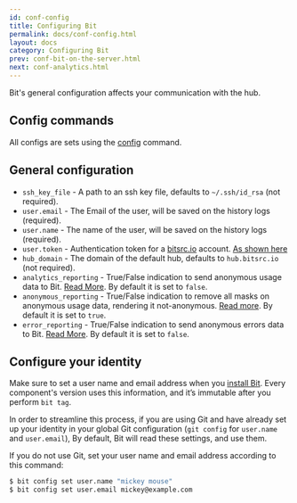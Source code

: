 ```yaml
---
id: conf-config
title: Configuring Bit
permalink: docs/conf-config.html
layout: docs
category: Configuring Bit
prev: conf-bit-on-the-server.html
next: conf-analytics.html
---
```


Bit's general configuration affects your communication with the hub.

## Config commands

All configs are sets using the [config](/docs/cli-config.html) command.

## General configuration

* `ssh_key_file` - A path to an ssh key file, defaults to `~/.ssh/id_rsa` (not required).
* `user.email` - The Email of the user, will be saved on the history logs (required).
* `user.name` - The name of the user, will be saved on the history logs (required).
* `user.token` - Authentication token for a [bitsrc.io](https://bitsrc.io) account. [As shown here](/docs/setup-authentication.html)
* `hub_domain` - The domain of the default hub, defaults to `hub.bitsrc.io` (not required).
* `analytics_reporting` - True/False indication to send anonymous usage data to Bit. [Read More](/docs/conf-analytics.html). By default it is set to `false`.
* `anonymous_reporting` - True/False indication to remove all masks on anonymous usage data, rendering it not-anonymous. [Read more](/docs/conf-analytics.html). By default it is set to `true`.
* `error_reporting` - True/False indication to send anonymous errors data to Bit. [Read More](/docs/conf-analytics.html). By default it is set to `false`.


## Configure your identity

Make sure to set a user name and email address when you [install Bit](/docs/installing-bit.html). Every component's version uses this information, and it’s immutable after you perform `bit tag`.

In order to streamline this process, if you are using Git and have already set up your identity in your global Git configuration (`git config` for `user.name` and `user.email`), By default, Bit will read these settings, and use them.

If you do not use Git, set your user name and email address according to this command:

```bash
$ bit config set user.name "mickey mouse"
$ bit config set user.email mickey@example.com
```
